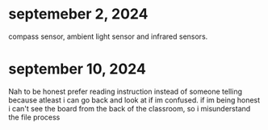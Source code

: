 # septemeber 2, 2024 
compass sensor, ambient light sensor and infrared sensors.
 


# september 10, 2024
Nah to be honest prefer reading instruction instead of someone telling because atleast i can go back and look at 
if im confused. 
if im being honest i can't see the board from the back of the classroom, so i misunderstand the file process
